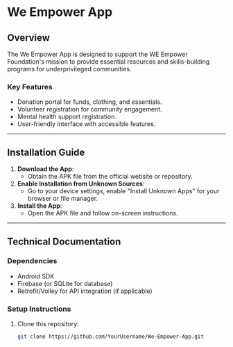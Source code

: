 # We Empower App  

## **Overview**  
The We Empower App is designed to support the WE Empower Foundation's mission to provide essential resources and skills-building programs for underprivileged communities.  

### **Key Features**  
- Donation portal for funds, clothing, and essentials.  
- Volunteer registration for community engagement.  
- Mental health support registration.  
- User-friendly interface with accessible features.  

---

## **Installation Guide**  
1. **Download the App**:  
   - Obtain the APK file from the official website or repository.  
2. **Enable Installation from Unknown Sources**:  
   - Go to your device settings, enable "Install Unknown Apps" for your browser or file manager.  
3. **Install the App**:  
   - Open the APK file and follow on-screen instructions.  

---

## **Technical Documentation**  

### **Dependencies**  
- Android SDK  
- Firebase (or SQLite for database)  
- Retrofit/Volley for API integration (if applicable)  

### **Setup Instructions**  
1. Clone this repository:  
   ```bash
   git clone https://github.com/YourUsername/We-Empower-App.git
